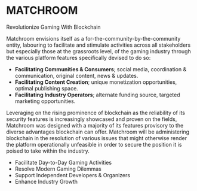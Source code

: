 # MATCHROOM
Revolutionize Gaming With Blockchain

Matchroom envisions itself as a for-the-community-by-the-community entity, labouring to facilitate and stimulate activities across all stakeholders but especially those at the grassroots level, of the gaming industry through the various platform features specifically devised to do so:
* **Facilitating Communities & Consumers**; social media, coordination & communication, original content, news & updates.
* **Facilitating Content Creation**; unique monetization opportunities, optimal publishing space.
* **Facilitating Industry Operators**; alternate funding source, targeted marketing opportunities.

Leveraging on the rising prominence of blockchain as the reliability of its security features is increasingly showcased and proven on the fields, Matchroom was designed with a majority of its features provisory to the diverse advantages blockchain can offer. Matchroom will be administering blockchain in the resolution of various issues that might otherwise render the platform operationally unfeasible in order to secure the position it is poised to take within the industry.
* Facilitate Day-to-Day Gaming Activities
* Resolve Modern Gaming Dilemmas
* Support Independent Developers & Organizers
* Enhance Industry Growth 
